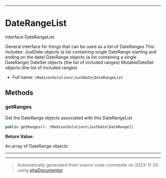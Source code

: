 ***

# DateRangeList

Interface DateRangeList

General interface for things that can be used as a list of DateRanges
This includes:
JustDate objects (a list containing single DateRange starting and ending on the date)
DateRange objects (a list containing a single DateRange)
DateSet objects (the list of included ranges)
MutableDateSet objects (the list of included ranges)

* Full name: `\MadisonSolutions\JustDate\DateRangeList`



## Methods


### getRanges

Get the DateRange objects associated with this DateRangeList

```php
public getRanges(): \MadisonSolutions\JustDate\DateRange[]
```









**Return Value:**

An array of DateRange objects



***

***
> Automatically generated from source code comments on 2023-11-20 using [phpDocumentor](http://www.phpdoc.org/)
